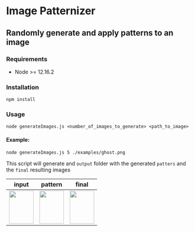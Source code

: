 # Image Patternizer
## Randomly generate and apply patterns to an image

### Requirements
- Node >= 12.16.2

### Installation

```npm install```

### Usage

```node generateImages.js <number_of_images_to_generate> <path_to_image>```

#### Example:
```node generateImages.js 5 ./examples/ghost.png```

This script will generate and `output` folder with the generated `patters` and the `final` resulting images

input | pattern | final 
--- | --- | --- | 
| <img src="https://user-images.githubusercontent.com/12710413/149628553-106155ef-cf65-4e8e-bf1d-aabd03131f45.png" width="66" height="89" />  | <img src="https://user-images.githubusercontent.com/12710413/149628577-01fb5d98-02f5-4c89-a1f2-bb4c17ec73df.png" width="66" height="89" /> | <img src="https://user-images.githubusercontent.com/12710413/149628597-154351db-27b7-49b5-a7fa-07b4bc2b870d.png" width="66" height="89" />
